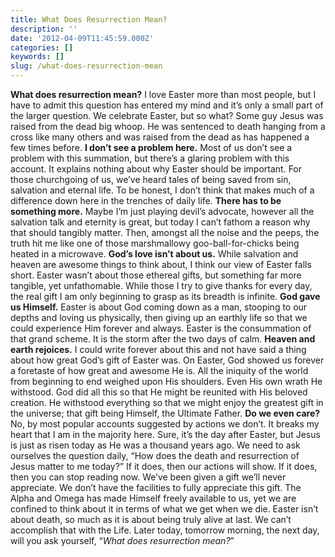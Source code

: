 ```yaml
---
title: What Does Resurrection Mean?
description: ''
date: '2012-04-09T11:45:59.000Z'
categories: []
keywords: []
slug: /what-does-resurrection-mean
---
```

**What does resurrection mean?** I love Easter more than most people, but I have to admit this question has entered my mind and it’s only a small part of the larger question. We celebrate Easter, but so what? Some guy Jesus was raised from the dead big whoop. He was sentenced to death hanging from a cross like many others and was raised from the dead as has happened a few times before.
**I don’t see a problem here.** Most of us don’t see a problem with this summation, but there’s a glaring problem with this account. It explains nothing about why Easter should be important. For those churchgoing of us, we’ve heard tales of being saved from sin, salvation and eternal life. To be honest, I don’t think that makes much of a difference down here in the trenches of daily life.
**There has to be something more.** Maybe I’m just playing devil’s advocate, however all the salvation talk and eternity is great, but today I can’t fathom a reason why that should tangibly matter. Then, amongst all the noise and the peeps, the truth hit me like one of those marshmallowy goo-ball-for-chicks being heated in a microwave.
**God’s love isn’t about us.** While salvation and heaven are awesome things to think about, I think our view of Easter falls short. Easter wasn’t about those ethereal gifts, but something far more tangible, yet unfathomable. While those I try to give thanks for every day, the real gift I am only beginning to grasp as its breadth is infinite.
**God gave us Himself.** Easter is about God coming down as a man, stooping to our depths and loving us physically, then giving up an earthly life so that we could experience Him forever and always. Easter is the consummation of that grand scheme. It is the storm after the two days of calm.
**Heaven and earth rejoices.** I could write forever about this and not have said a thing about how great God’s gift of Easter was. On Easter, God showed us forever a foretaste of how great and awesome He is. All the iniquity of the world from beginning to end weighed upon His shoulders. Even His own wrath He withstood. God did all this so that He might be reunited with His beloved creation. He withstood everything so that we might enjoy the greatest gift in the universe; that gift being Himself, the Ultimate Father.
**Do we even care?** No, by most popular accounts suggested by actions we don’t. It breaks my heart that I am in the majority here. Sure, it’s the day after Easter, but Jesus is just as risen today as He was a thousand years ago. We need to ask ourselves the question daily, “How does the death and resurrection of Jesus matter to me today?” If it does, then our actions will show. If it does, then you can stop reading now.
We’ve been given a gift we’ll never appreciate. We don’t have the facilities to fully appreciate this gift. The Alpha and Omega has made Himself freely available to us, yet we are confined to think about it in terms of what we get when we die. Easter isn’t about death, so much as it is about being truly alive at last. We can’t accomplish that with the Life. Later today, tomorrow morning, the next day, will you ask yourself, “_What does resurrection mean?_”
